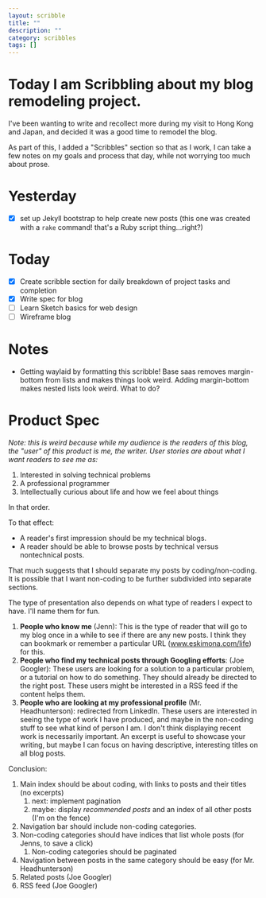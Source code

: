 ```yaml
---
layout: scribble
title: ""
description: ""
category: scribbles
tags: []
---
```


# Today I am Scribbling about my blog remodeling project.

I've been wanting to write and recollect more during my visit to Hong Kong and Japan, and decided it was a good time to remodel the blog.

As part of this, I added a "Scribbles" section so that as I work, I can take a few notes on my goals and process that day, while not worrying too much about prose.

Yesterday
=========

* [x] set up Jekyll bootstrap to help create new posts (this one was created with a `rake` command! that's a Ruby script thing...right?)

# Today

* [x] Create scribble section for daily breakdown of project tasks and completion
* [x] Write spec for blog
* [ ] Learn Sketch basics for web design
* [ ] Wireframe blog

# Notes

* Getting waylaid by formatting this scribble! Base saas removes margin-bottom from lists and makes things look weird. Adding margin-bottom makes nested lists look weird. What to do?

# Product Spec

_Note: this is weird because while my audience is the readers of this blog, the "user" of this product is me, the writer. User stories are about what I want readers to see me as:_

1. Interested in solving technical problems
1. A professional programmer
1. Intellectually curious about life and how we feel about things

In that order.

To that effect:

* A reader's first impression should be my technical blogs.
* A reader should be able to browse posts by technical versus nontechnical posts.

That much suggests that I should separate my posts by coding/non-coding. It is possible that I want non-coding to be further subdivided into separate sections.

The type of presentation also depends on what type of readers I expect to have. I'll name them for fun.

1. **People who know me** (Jenn): This is the type of reader that will go to my blog once in a while to see if there are any new posts. I think they can bookmark or remember a particular URL (www.eskimona.com/life) for this.
1. **People who find my technical posts through Googling efforts**: (Joe Googler): These users are looking for a solution to a particular problem, or a tutorial on how to do something. They should already be directed to the right post. These users might be interested in a RSS feed if the content helps them.
1. **People who are looking at my professional profile** (Mr. Headhunterson): redirected from LinkedIn. These users are interested in seeing the type of work I have produced, and maybe in the non-coding stuff to see what kind of person I am. I don't think displaying recent work is necessarily important. An excerpt is useful to showcase your writing, but maybe I can focus on having descriptive, interesting titles on all blog posts.

Conclusion:

1. Main index should be about coding, with links to posts and their titles (no excerpts)
    1. next: implement pagination
	1. maybe: display *recommended posts* and an index of all other posts (I'm on the fence)
1. Navigation bar should include non-coding categories.
1. Non-coding categories should have indices that list whole posts (for Jenns, to save a click)
	1. Non-coding categories should be paginated
1. Navigation between posts in the same category should be easy (for Mr. Headhunterson)
1. Related posts (Joe Googler)
1. RSS feed (Joe Googler)

